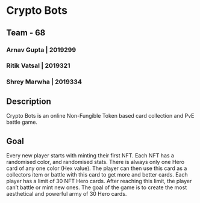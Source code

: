 # Crypto Bots
 
## Team - 68
### Arnav Gupta  | 2019299
### Ritik Vatsal | 2019321
### Shrey Marwha | 2019334

## Description
Crypto Bots is an online Non-Fungible Token based card collection and PvE battle game.

## Goal
Every new player starts with minting their first NFT. Each NFT has a randomised color, and randomised stats. There is always only one Hero card of any one color (Hex value).
The player can then use this card as a collectors item or battle with this card to get more and better cards.
Each player has a limit of 30 NFT Hero cards. After reaching this limit, the player can’t battle or mint new ones.
The goal of the game is to create the most aesthetical and powerful army of 30 Hero cards.

